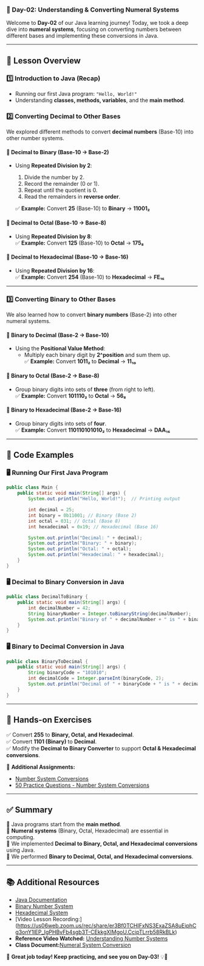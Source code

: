 ### **📘 Day-02: Understanding & Converting Numeral Systems**  
Welcome to **Day-02** of our Java learning journey! Today, we took a deep dive into **numeral systems**, focusing on converting numbers between different bases and implementing these conversions in Java.

---

## **📌 Lesson Overview**  
### **1️⃣ Introduction to Java (Recap)**  
- Running our first Java program: `"Hello, World!"`  
- Understanding **classes, methods, variables**, and the **main method**.  

### **2️⃣ Converting Decimal to Other Bases**  
We explored different methods to convert **decimal numbers** (Base-10) into other number systems.  

#### **🔹 Decimal to Binary (Base-10 → Base-2)**  
- Using **Repeated Division by 2**:  
  1. Divide the number by 2.  
  2. Record the remainder (0 or 1).  
  3. Repeat until the quotient is 0.  
  4. Read the remainders in **reverse order**.  

  ✅ **Example:** Convert **25** (Base-10) to **Binary** → **11001₂**  

#### **🔹 Decimal to Octal (Base-10 → Base-8)**  
- Using **Repeated Division by 8**:  
  ✅ **Example:** Convert **125** (Base-10) to **Octal** → **175₈**  

#### **🔹 Decimal to Hexadecimal (Base-10 → Base-16)**  
- Using **Repeated Division by 16**:  
  ✅ **Example:** Convert **254** (Base-10) to **Hexadecimal** → **FE₁₆**  

---

### **3️⃣ Converting Binary to Other Bases**  
We also learned how to convert **binary numbers** (Base-2) into other numeral systems.  

#### **🔹 Binary to Decimal (Base-2 → Base-10)**  
- Using the **Positional Value Method**:  
  - Multiply each binary digit by **2^position** and sum them up.  
  ✅ **Example:** Convert **1011₂** to **Decimal** → **11₁₀**  

#### **🔹 Binary to Octal (Base-2 → Base-8)**  
- Group binary digits into sets of **three** (from right to left).  
  ✅ **Example:** Convert **101110₂** to **Octal** → **56₈**  

#### **🔹 Binary to Hexadecimal (Base-2 → Base-16)**  
- Group binary digits into sets of **four**.  
  ✅ **Example:** Convert **110110101010₂** to **Hexadecimal** → **DAA₁₆**  

---

## **📜 Code Examples**  
### **🖥️ Running Our First Java Program**  
```java
public class Main {  
    public static void main(String[] args) {  
        System.out.println("Hello, World!");  // Printing output  

        int decimal = 25;  
        int binary = 0b11001; // Binary (Base 2)  
        int octal = 031; // Octal (Base 8)  
        int hexadecimal = 0x19; // Hexadecimal (Base 16)  

        System.out.println("Decimal: " + decimal);  
        System.out.println("Binary: " + binary);  
        System.out.println("Octal: " + octal);  
        System.out.println("Hexadecimal: " + hexadecimal);  
    }  
}
```

### **🖥️ Decimal to Binary Conversion in Java**  
```java
public class DecimalToBinary {  
    public static void main(String[] args) {  
        int decimalNumber = 42;  
        String binaryNumber = Integer.toBinaryString(decimalNumber);  
        System.out.println("Binary of " + decimalNumber + " is " + binaryNumber);  
    }  
}
```

### **🖥️ Binary to Decimal Conversion in Java**  
```java
public class BinaryToDecimal {  
    public static void main(String[] args) {  
        String binaryCode = "101010";  
        int decimalCode = Integer.parseInt(binaryCode, 2);  
        System.out.println("Decimal of " + binaryCode + " is " + decimalCode);  
    }  
}
```

---

## **🎯 Hands-on Exercises**  
✅ Convert **255** to **Binary, Octal, and Hexadecimal**.  
✅ Convert **1101 (Binary)** to **Decimal**.  
✅ Modify the **Decimal to Binary Converter** to support **Octal & Hexadecimal conversions**.  

📌 **Additional Assignments:**  
- [Number System Conversions](https://classroom.github.com/a/SfYN17PV)  
- [50 Practice Questions - Number System Conversions](https://classroom.github.com/a/4Z7uitFx)  

---

## **✅ Summary**  
🔹 Java programs start from the **main method**.  
🔹 **Numeral systems** (Binary, Octal, Hexadecimal) are essential in computing.  
🔹 We implemented **Decimal to Binary, Octal, and Hexadecimal conversions** using Java.  
🔹 We performed **Binary to Decimal, Octal, and Hexadecimal conversions**.  

---

## **📚 Additional Resources**  
- [Java Documentation](https://docs.oracle.com/en/java/)  
- [Binary Number System](https://en.wikipedia.org/wiki/Binary_number)  
- [Hexadecimal System](https://en.wikipedia.org/wiki/Hexadecimal)  
- [Video Lesson Recording:] (https://us06web.zoom.us/rec/share/er3Bf0TCHIFxNS3ExaZSA8uEiphCg3onY1lEP_IgPHBvFb4sgb3T-CEkkgXIMgoU.CcipTLrrb58RkBLk)
- **Reference Video Watched:** [Understanding Number Systems](https://www.youtube.com/watch?v=FFDMzbrEXaE)
- **Class Document:**[Numeral System Conversion](https://docs.zoom.us/doc/ExIH5yCZSGKzReOenMwE-g)

🚀 **Great job today! Keep practicing, and see you on Day-03!** 💡🎉  
